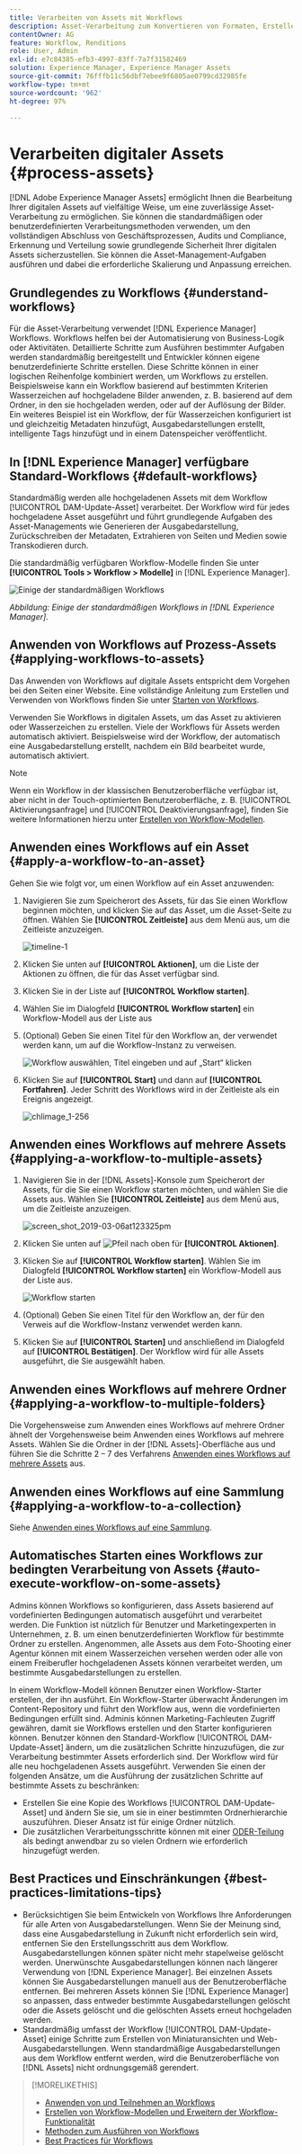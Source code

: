 ```yaml
---
title: Verarbeiten von Assets mit Workflows
description: Asset-Verarbeitung zum Konvertieren von Formaten, Erstellen von Ausgabedarstellungen, Verwalten von Assets, Überprüfen von Assets und Ausführen von Workflows.
contentOwner: AG
feature: Workflow, Renditions
role: User, Admin
exl-id: e7c84385-efb3-4997-83ff-7a7f31582469
solution: Experience Manager, Experience Manager Assets
source-git-commit: 76fffb11c56dbf7ebee9f6805ae0799cd32985fe
workflow-type: tm+mt
source-wordcount: '962'
ht-degree: 97%

---
```


# Verarbeiten digitaler Assets {#process-assets}

[!DNL Adobe Experience Manager Assets] ermöglicht Ihnen die Bearbeitung Ihrer digitalen Assets auf vielfältige Weise, um eine zuverlässige Asset-Verarbeitung zu ermöglichen. Sie können die standardmäßigen oder benutzerdefinierten Verarbeitungsmethoden verwenden, um den vollständigen Abschluss von Geschäftsprozessen, Audits und Compliance, Erkennung und Verteilung sowie grundlegende Sicherheit Ihrer digitalen Assets sicherzustellen. Sie können die Asset-Management-Aufgaben ausführen und dabei die erforderliche Skalierung und Anpassung erreichen.

## Grundlegendes zu Workflows {#understand-workflows}

Für die Asset-Verarbeitung verwendet [!DNL Experience Manager] Workflows. Workflows helfen bei der Automatisierung von Business-Logik oder Aktivitäten. Detaillierte Schritte zum Ausführen bestimmter Aufgaben werden standardmäßig bereitgestellt und Entwickler können eigene benutzerdefinierte Schritte erstellen. Diese Schritte können in einer logischen Reihenfolge kombiniert werden, um Workflows zu erstellen. Beispielsweise kann ein Workflow basierend auf bestimmten Kriterien Wasserzeichen auf hochgeladene Bilder anwenden, z. B. basierend auf dem Ordner, in den sie hochgeladen werden, oder auf der Auflösung der Bilder. Ein weiteres Beispiel ist ein Workflow, der für Wasserzeichen konfiguriert ist und gleichzeitig Metadaten hinzufügt, Ausgabedarstellungen erstellt, intelligente Tags hinzufügt und in einem Datenspeicher veröffentlicht.

## In [!DNL Experience Manager] verfügbare Standard-Workflows {#default-workflows}

Standardmäßig werden alle hochgeladenen Assets mit dem Workflow [!UICONTROL DAM-Update-Asset] verarbeitet. Der Workflow wird für jedes hochgeladene Asset ausgeführt und führt grundlegende Aufgaben des Asset-Managements wie Generieren der Ausgabedarstellung, Zurückschreiben der Metadaten, Extrahieren von Seiten und Medien sowie Transkodieren durch.

Die standardmäßig verfügbaren Workflow-Modelle finden Sie unter **[!UICONTROL Tools > Workflow > Modelle]** in [!DNL Experience Manager].

![Einige der standardmäßigen Workflows](assets/aem-default-workflows.png)

*Abbildung: Einige der standardmäßigen Workflows in [!DNL Experience Manager].*

## Anwenden von Workflows auf Prozess-Assets {#applying-workflows-to-assets}

Das Anwenden von Workflows auf digitale Assets entspricht dem Vorgehen bei den Seiten einer Website. Eine vollständige Anleitung zum Erstellen und Verwenden von Workflows finden Sie unter [Starten von Workflows](/help/sites-authoring/workflows-participating.md).

Verwenden Sie Workflows in digitalen Assets, um das Asset zu aktivieren oder Wasserzeichen zu erstellen. Viele der Workflows für Assets werden automatisch aktiviert. Beispielsweise wird der Workflow, der automatisch eine Ausgabedarstellung erstellt, nachdem ein Bild bearbeitet wurde, automatisch aktiviert.

>[!NOTE]
>
>Wenn ein Workflow in der klassischen Benutzeroberfläche verfügbar ist, aber nicht in der Touch-optimierten Benutzeroberfläche, z. B. [!UICONTROL Aktivierungsanfrage] und [!UICONTROL Deaktivierungsanfrage], finden Sie weitere Informationen hierzu unter [Erstellen von Workflow-Modellen](/help/sites-developing/workflows-models.md#classic2touchui).

## Anwenden eines Workflows auf ein Asset {#apply-a-workflow-to-an-asset}

<!-- 
TBD: Add animated GIF for these steps instead of all these screenshots.
-->
Gehen Sie wie folgt vor, um einen Workflow auf ein Asset anzuwenden:

1. Navigieren Sie zum Speicherort des Assets, für das Sie einen Workflow beginnen möchten, und klicken Sie auf das Asset, um die Asset-Seite zu öffnen. Wählen Sie **[!UICONTROL Zeitleiste]** aus dem Menü aus, um die Zeitleiste anzuzeigen.

   ![timeline-1](assets/timeline.png)

1. Klicken Sie unten auf **[!UICONTROL Aktionen]**, um die Liste der Aktionen zu öffnen, die für das Asset verfügbar sind.

1. Klicken Sie in der Liste auf **[!UICONTROL Workflow starten]**.

1. Wählen Sie im Dialogfeld **[!UICONTROL Workflow starten]** ein Workflow-Modell aus der Liste aus

1. (Optional) Geben Sie einen Titel für den Workflow an, der verwendet werden kann, um auf die Workflow-Instanz zu verweisen.

   ![Workflow auswählen, Titel eingeben und auf „Start“ klicken](assets/start-workflow.png)

1. Klicken Sie auf **[!UICONTROL Start]** und dann auf **[!UICONTROL Fortfahren]**. Jeder Schritt des Workflows wird in der Zeitleiste als ein Ereignis angezeigt.

   ![chlimage_1-256](assets/chlimage_1-52.png)

## Anwenden eines Workflows auf mehrere Assets {#applying-a-workflow-to-multiple-assets}

1. Navigieren Sie in der [!DNL Assets]-Konsole zum Speicherort der Assets, für die Sie einen Workflow starten möchten, und wählen Sie die Assets aus. Wählen Sie **[!UICONTROL Zeitleiste]** aus dem Menü aus, um die Zeitleiste anzuzeigen.

   ![screen_shot_2019-03-06at123325pm](assets/chlimage_1-136.png)

1. Klicken Sie unten auf ![Pfeil nach oben](assets/do-not-localize/chevron-up-icon.png) für **[!UICONTROL Aktionen]**.
1. Klicken Sie auf **[!UICONTROL Workflow starten]**. Wählen Sie im Dialogfeld **[!UICONTROL Workflow starten]** ein Workflow-Modell aus der Liste aus.

   ![Workflow starten](assets/start-workflow.png)

1. (Optional) Geben Sie einen Titel für den Workflow an, der für den Verweis auf die Workflow-Instanz verwendet werden kann.
1. Klicken Sie auf **[!UICONTROL Starten]** und anschließend im Dialogfeld auf **[!UICONTROL Bestätigen]**. Der Workflow wird für alle Assets ausgeführt, die Sie ausgewählt haben.

## Anwenden eines Workflows auf mehrere Ordner {#applying-a-workflow-to-multiple-folders}

Die Vorgehensweise zum Anwenden eines Workflows auf mehrere Ordner ähnelt der Vorgehensweise beim Anwenden eines Workflows auf mehrere Assets. Wählen Sie die Ordner in der [!DNL Assets]-Oberfläche aus und führen Sie die Schritte 2 – 7 des Verfahrens [Anwenden eines Workflows auf mehrere Assets](/help/assets/assets-workflow.md#applying-a-workflow-to-multiple-assets) aus.

## Anwenden eines Workflows auf eine Sammlung {#applying-a-workflow-to-a-collection}

Siehe [Anwenden eines Workflows auf eine Sammlung](/help/assets/manage-collections.md#running-a-workflow-on-a-collection).

## Automatisches Starten eines Workflows zur bedingten Verarbeitung von Assets {#auto-execute-workflow-on-some-assets}

Admins können Workflows so konfigurieren, dass Assets basierend auf vordefinierten Bedingungen automatisch ausgeführt und verarbeitet werden. Die Funktion ist nützlich für Benutzer und Marketingexperten in Unternehmen, z. B. um einen benutzerdefinierten Workflow für bestimmte Ordner zu erstellen. Angenommen, alle Assets aus dem Foto-Shooting einer Agentur können mit einem Wasserzeichen versehen werden oder alle von einem Freiberufler hochgeladenen Assets können verarbeitet werden, um bestimmte Ausgabedarstellungen zu erstellen.

In einem Workflow-Modell können Benutzer einen Workflow-Starter erstellen, der ihn ausführt. Ein Workflow-Starter überwacht Änderungen im Content-Repository und führt den Workflow aus, wenn die vordefinierten Bedingungen erfüllt sind. Adminis können Marketing-Fachleuten Zugriff gewähren, damit sie Workflows erstellen und den Starter konfigurieren können. Benutzer können den Standard-Workflow [!UICONTROL DAM-Update-Asset] ändern, um die zusätzlichen Schritte hinzuzufügen, die zur Verarbeitung bestimmter Assets erforderlich sind. Der Workflow wird für alle neu hochgeladenen Assets ausgeführt. Verwenden Sie einen der folgenden Ansätze, um die Ausführung der zusätzlichen Schritte auf bestimmte Assets zu beschränken:

* Erstellen Sie eine Kopie des Workflows [!UICONTROL DAM-Update-Asset] und ändern Sie sie, um sie in einer bestimmten Ordnerhierarchie auszuführen. Dieser Ansatz ist für einige Ordner nützlich.
* Die zusätzlichen Verarbeitungsschritte können mit einer [ODER-Teilung](/help/sites-developing/workflows-step-ref.md#or-split) als bedingt anwendbar zu so vielen Ordnern wie erforderlich hinzugefügt werden.

## Best Practices und Einschränkungen {#best-practices-limitations-tips}

* Berücksichtigen Sie beim Entwickeln von Workflows Ihre Anforderungen für alle Arten von Ausgabedarstellungen. Wenn Sie der Meinung sind, dass eine Ausgabedarstellung in Zukunft nicht erforderlich sein wird, entfernen Sie den Erstellungsschritt aus dem Workflow. Ausgabedarstellungen können später nicht mehr stapelweise gelöscht werden. Unerwünschte Ausgabedarstellungen können nach längerer Verwendung von [!DNL Experience Manager]. Bei einzelnen Assets können Sie Ausgabedarstellungen manuell aus der Benutzeroberfläche entfernen. Bei mehreren Assets können Sie [!DNL Experience Manager] so anpassen, dass entweder bestimmte Ausgabedarstellungen gelöscht oder die Assets gelöscht und die gelöschten Assets erneut hochgeladen werden.
* Standardmäßig umfasst der Workflow [!UICONTROL DAM-Update-Asset] einige Schritte zum Erstellen von Miniaturansichten und Web-Ausgabedarstellungen. Wenn standardmäßige Ausgabedarstellungen aus dem Workflow entfernt werden, wird die Benutzeroberfläche von [!DNL Assets] nicht ordnungsgemäß gerendert.

>[!MORELIKETHIS]
>
>* [Anwenden von und Teilnehmen an Workflows](/help/sites-authoring/workflows.md)
>* [Erstellen von Workflow-Modellen und Erweitern der Workflow-Funktionalität](/help/sites-developing/workflows.md)
>* [Methoden zum Ausführen von Workflows](/help/sites-administering/workflows-starting.md)
>* [Best Practices für Workflows](/help/sites-developing/workflows-best-practices.md)
